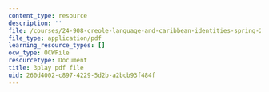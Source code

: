 ```yaml
---
content_type: resource
description: ''
file: /courses/24-908-creole-language-and-caribbean-identities-spring-2017/260d4002c89742295d2ba2bcb93f484f_xCpg54xUzLE.pdf
file_type: application/pdf
learning_resource_types: []
ocw_type: OCWFile
resourcetype: Document
title: 3play pdf file
uid: 260d4002-c897-4229-5d2b-a2bcb93f484f
---
```

